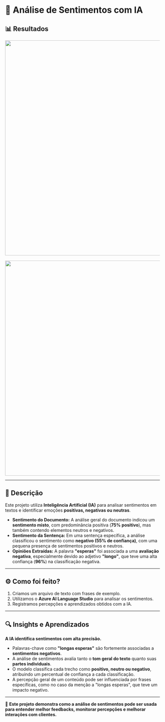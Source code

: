 # 🧠 Análise de Sentimentos com IA  

## 📊 Resultados  

<div align="center">
  <img src="https://github.com/user-attachments/assets/fad92f62-7b8e-4315-a9ca-98501b9ecb58" width="700px">
</div>

<br/>

<div align="center">
  <img src="https://github.com/user-attachments/assets/8c2655c6-9176-4319-9e45-121438cd5eab" width="700px">
</div>

---

## 📝 Descrição  

Este projeto utiliza **Inteligência Artificial (IA)** para analisar sentimentos em textos e identificar emoções **positivas, negativas ou neutras**.  

- **Sentimento do Documento:** A análise geral do documento indicou um **sentimento misto**, com predominância positiva (**75% positivo**), mas também contendo elementos neutros e negativos.  
- **Sentimento da Sentença:** Em uma sentença específica, a análise classificou o sentimento como **negativo (55% de confiança)**, com uma pequena presença de sentimentos positivos e neutros.  
- **Opiniões Extraídas:** A palavra **"esperas"** foi associada a uma **avaliação negativa**, especialmente devido ao adjetivo **"longo"**, que teve uma alta confiança (**96%**) na classificação negativa.  

---

## ⚙️ Como foi feito?  

1. Criamos um arquivo de texto com frases de exemplo.  
2. Utilizamos o **Azure AI Language Studio** para analisar os sentimentos.  
3. Registramos percepções e aprendizados obtidos com a IA.  

---

## 🔍 Insights e Aprendizados  

**A IA identifica sentimentos com alta precisão.**  
- Palavras-chave como **"longas esperas"** são fortemente associadas a **sentimentos negativos**.
- A análise de sentimentos avalia tanto o **tom geral do texto** quanto suas **partes individuais**.
- O modelo classifica cada trecho como **positivo, neutro ou negativo**, atribuindo um percentual de confiança a cada classificação.
- A percepção geral de um conteúdo pode ser influenciada por frases específicas, como no caso da menção a "longas esperas", que teve um impacto negativo.  

---

📌 **Este projeto demonstra como a análise de sentimentos pode ser usada para entender melhor feedbacks, monitorar percepções e melhorar interações com clientes.** 
